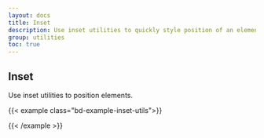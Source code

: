 ```yaml
---
layout: docs
title: Inset
description: Use inset utilities to quickly style position of an element.
group: utilities
toc: true
---
```


## Inset

Use inset utilities to position elements.

{{< example class="bd-example-inset-utils">}}
<div class="bg-light border">
  <span class="inset-x-0 top-0 bg-primary"></span>
</div>

<div class="bg-light border">
  <span class="inset-y-0 right-0 bg-primary"></span>
</div>

<div class="bg-light border">
  <span class="inset-x-0 bottom-0 bg-primary"></span>
</div>

<div class="bg-light border">
  <span class="inset-y-0 left-0 bg-primary"></span>
</div>

<div class="bg-light border">
  <span class="inset-0 bg-primary"></span>
</div>

<div class="bg-light border">
  <span class="left-0 top-0 bg-primary"></span>
</div>

<div class="bg-light border">
  <span class="top-0 right-0 bg-primary"></span>
</div>

<div class="bg-light border">
  <span class="right-0 bottom-0 bg-primary"></span>
</div>

<div class="bg-light border">
  <span class="bottom-0 left-0 bg-primary"></span>
</div>
{{< /example >}}
